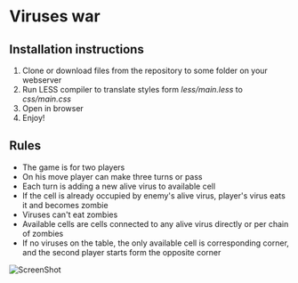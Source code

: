 # Viruses war

## Installation instructions

1. Clone or download files from the repository to some folder on your webserver
1. Run LESS compiler to translate styles form _less/main.less_ to _css/main.css_
1. Open in browser
1. Enjoy!

## Rules

* The game is for two players
* On his move player can make three turns or pass
* Each turn is adding a new alive virus to available cell
* If the cell is already occupied by enemy's alive virus, player's virus eats it and becomes zombie
* Viruses can't eat zombies
* Available cells are cells connected to any alive virus directly or per chain of zombies
* If no viruses on the table, the only available cell is corresponding corner, and the second player starts form the opposite corner

![ScreenShot](https://raw.github.com/krimeano/virwar/master/screenshot.png)
